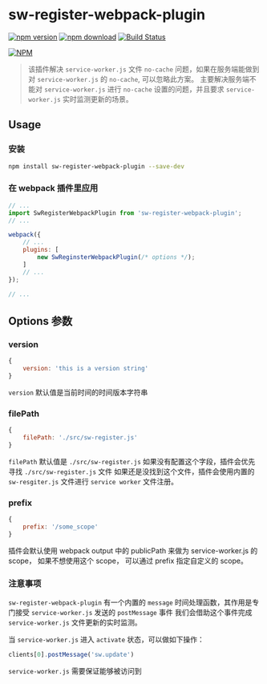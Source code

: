 # sw-register-webpack-plugin

[![npm version](https://badge.fury.io/js/sw-register-webpack-plugin.svg)](https://badge.fury.io/js/sw-register-webpack-plugin)
[![npm download](https://img.shields.io/npm/dm/sw-register-webpack-plugin.svg)](https://npmjs.org/sw-register-webpack-plugin)
[![Build Status](https://travis-ci.org/lavas-project/sw-register-webpack-plugin.svg?branch=master)](https://travis-ci.org/lavas-project/sw-register-webpack-plugin)

[![NPM](https://nodei.co/npm/sw-register-webpack-plugin.png?downloads=true&downloadRank=true&stars=true)](https://nodei.co/npm/sw-register-webpack-plugin/)

> 该插件解决 `service-worker.js` 文件 `no-cache` 问题，如果在服务端能做到对 `service-worker.js` 的 `no-cache`, 可以忽略此方案。
主要解决服务端不能对 `service-worker.js` 进行 `no-cache` 设置的问题，并且要求 `service-worker.js` 实时监测更新的场景。


## Usage

### 安装

```bash
npm install sw-register-webpack-plugin --save-dev
```

### 在 webpack 插件里应用

```js
// ...
import SwRegisterWebpackPlugin from 'sw-register-webpack-plugin';
// ...

webpack({
    // ...
    plugins: [
        new SwReginsterWebpackPlugin(/* options */);
    ]
    // ...
});

// ...
```



## Options 参数


### version

```js
{
    version: 'this is a version string'
}
```
`version` 默认值是当前时间的时间版本字符串


### filePath

```js
{
    filePath: './src/sw-register.js'
}
```
`filePath` 默认值是 `./src/sw-register.js`
如果没有配置这个字段，插件会优先寻找 `./src/sw-register.js` 文件
如果还是没找到这个文件，插件会使用内置的 `sw-resgiter.js` 文件进行 `service worker` 文件注册。


### prefix

```js
{
    prefix: '/some_scope'
}
```

插件会默认使用 webpack output 中的 publicPath 来做为 service-worker.js 的 scope， 如果不想使用这个 scope， 可以通过 prefix 指定自定义的 scope。

### 注意事项

`sw-register-webpack-plugin` 有一个内置的 `message` 时间处理函数，其作用是专门接受 `service-worker.js` 发送的 `postMessage` 事件
我们会借助这个事件完成 `service-worker.js` 文件更新的实时监测。

当 `service-worker.js` 进入 `activate` 状态，可以做如下操作：

```js
clients[0].postMessage('sw.update')
```


`service-worker.js` 需要保证能够被访问到
